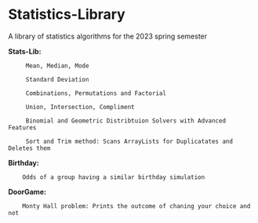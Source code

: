 # Statistics-Library
A library of statistics algorithms for the 2023 spring semester
   
  **Stats-Lib:**
   
         Mean, Median, Mode
    
         Standard Deviation
  
         Combinations, Permutations and Factorial  
         
         Union, Intersection, Compliment
         
         Binomial and Geometric Distribtuion Solvers with Advanced Features
     
         Sort and Trim method: Scans ArrayLists for Duplicatates and Deletes them
    
   **Birthday:**
  
        Odds of a group having a similar birthday simulation
     
   **DoorGame:**
   
        Monty Hall problem: Prints the outcome of chaning your choice and not


